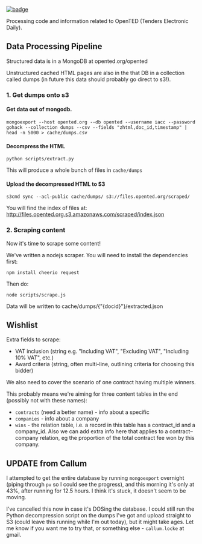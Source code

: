 <a href="https://datahub.io/core/opented"><img src="https://badgen.net/badge/icon/View%20on%20datahub.io/orange?icon=https://datahub.io/datahub-cube-badge-icon.svg&label&scale=1.25)" alt="badge" /></a>

Processing code and information related to OpenTED (Tenders Electronic Daily).

## Data Processing Pipeline

Structured data is in a MongoDB at opented.org/opented

Unstructured cached HTML pages are also in the that DB in a collection called dumps (in future this data should probably go direct to s3!).

### 1. Get dumps onto s3

#### Get data out of mongodb.

    mongoexport --host opented.org --db opented --username iacc --password gohack --collection dumps --csv --fields "zhtml,doc_id,timestamp" | head -n 5000 > cache/dumps.csv

#### Decompress the HTML

    python scripts/extract.py

This will produce a whole bunch of files in `cache/dumps`

#### Upload the decompressed HTML to S3

    s3cmd sync --acl-public cache/dumps/ s3://files.opented.org/scraped/

You will find the index of files at: http://files.opented.org.s3.amazonaws.com/scraped/index.json


### 2. Scraping content

Now it's time to scrape some content!

We've written a nodejs scraper. You will need to install the dependencies first:

    npm install cheerio request

Then do:

    node scripts/scrape.js

Data will be written to cache/dumps/{"{docid}"}/extracted.json


## Wishlist

Extra fields to scrape:

* VAT inclusion (string e.g. "Including VAT", "Excluding VAT", "Including 10% VAT", etc.)
* Award criteria (string, often multi-line, outlining criteria for choosing this bidder)

We also need to cover the scenario of one contract having multiple winners.

This probably means we're aiming for three content tables in the end (possibly not with these names):

* `contracts` (need a better name) - info about a specific 
* `companies` - info about a company
* `wins` - the relation table, i.e. a record in this table has a contract_id and a company_id. Also we can add extra info here that applies to a contract–company relation, eg the proportion of the total contract fee won by this company.


## UPDATE from Callum

I attempted to get the entire database by running `mongoexport` overnight (piping through `pv` so I could see the progress), and this morning it's only at 43%, after running for 12.5 hours. I think it's stuck, it doesn't seem to be moving. 

I've cancelled this now in case it's DOSing the database. I could still run the Python decompression script on the dumps I've got and upload straight to S3 (could leave this running while I'm out today), but it might take ages. Let me know if you want me to try that, or something else - `callum.locke` at gmail. 
